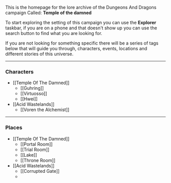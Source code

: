  This is the homepage for the lore archive of the Dungeons And Dragons campaign Called: **Temple of the damned**

To start exploring the setting of this campaign you can use the **Explorer** taskbar, if you are on a phone and that doesn't show up you can use the search button to find what you are looking for.

If you are not looking for something specific there will be a series of tags below that will guide you through, characters, events, locations and different stories of this universe.

---
### Characters
- [[Temple Of The Damned]]
	- [[Guhring]]
	- [[Virtuosso]]
	- [[Hwei]]
- [[Acid Wastelands]]
	- [[Voren the Alchemist]]

---
### Places
- [[Temple Of The Damned]]
	- [[Portal Room]]
	- [[Trial Room]]
	- [[Lake]]
	- [[Throne Room]]
- [[Acid Wastelands]]
	- [[Corrupted Gate]]
	- 


